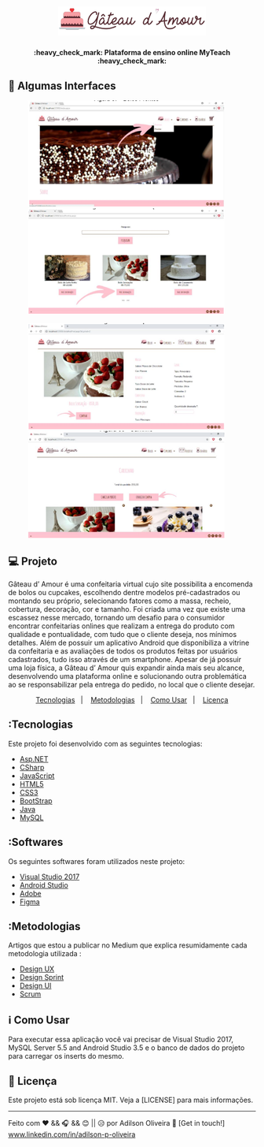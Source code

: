 <h1 align="center"><img src="siteGateauDamour/imgs/lg.png " alt="Homepage" width="300"/></h1>

<h4 align="center"> 
	:heavy_check_mark:  Plataforma de ensino online MyTeach :heavy_check_mark:
</h4>

## 🔖 Algumas Interfaces 
<p align="center" vetical-aling="top">
 <img  src="siteGateauDamour/imgs/int1.png" alt="Homepage" title="Homepage" width="400" />&nbsp;&nbsp;&nbsp;&nbsp;&nbsp;&nbsp;
 <img  src="siteGateauDamour/imgs/int2.png" alt="Moeda PJM" title="Moeda PJM" width="400" />&nbsp;&nbsp;&nbsp;&nbsp;&nbsp;&nbsp;
</p>

<p align="center" vetical-aling="top"> 
 <img  src="siteGateauDamour/imgs/int3.png" alt="Adicionar Cursos" title="Adicionar Cursos" width="400"/>&nbsp;&nbsp;&nbsp;&nbsp;&nbsp;&nbsp;
  <img  src="siteGateauDamour/imgs/int4.png" alt="Cursos" title="Cursos" width="400" />&nbsp;&nbsp;&nbsp;&nbsp;&nbsp;&nbsp;   
</p>

## 💻 Projeto
<p>
    Gâteau d’ Amour é uma confeitaria virtual cujo site possibilita a encomenda de
bolos ou cupcakes, escolhendo dentre modelos pré-cadastrados ou montando seu
próprio, selecionando fatores como a massa, recheio, cobertura, decoração, cor e
tamanho. Foi criada uma vez que existe uma escassez nesse mercado, tornando um
desafio para o consumidor encontrar confeitarias onlines que realizam a entrega do
produto com qualidade e pontualidade, com tudo que o cliente deseja, nos mínimos
detalhes. Além de possuir um aplicativo Android que disponibiliza a vitrine da
confeitaria e as avaliações de todos os produtos feitas por usuários cadastrados,
tudo isso através de um smartphone. Apesar de já possuir uma loja física, a Gâteau
d’ Amour quis expandir ainda mais seu alcance, desenvolvendo uma plataforma
online e solucionando outra problemática ao se responsabilizar pela entrega do
pedido, no local que o cliente desejar.<p>

<p align="center">
  <a href="#Tecnologias">Tecnologias</a>&nbsp;&nbsp;&nbsp;|&nbsp;&nbsp;&nbsp;
    <a href="#Metodologias">Metodologias</a>&nbsp;&nbsp;&nbsp;|&nbsp;&nbsp;&nbsp;
  <a href="#information_source-como-usar">Como Usar</a>&nbsp;&nbsp;&nbsp;|&nbsp;&nbsp;&nbsp;
  <a href="#memo-licença">Licença</a>
</p>

## :Tecnologias

Este projeto foi desenvolvido com  as seguintes tecnologias:

- [Asp.NET](https://dotnet.microsoft.com/apps/aspnet)
- [CSharp](https://docs.microsoft.com/pt-br/dotnet/csharp/)
- [JavaScript](https://developer.mozilla.org/pt-BR/docs/Web/JavaScript)
- [HTML5](https://devdocs.io/html/) 
- [CSS3](https://devdocs.io/css/)
- [BootStrap](https://www.w3schools.com/bootstrap/default.asp)
- [Java](https://docs.oracle.com/en/java/)
- [MySQL](https://dev.mysql.com/doc/refman/8.0/en/sql-syntax-data-definition.html)

## :Softwares

Os seguintes softwares foram utilizados neste projeto:

- [Visual Studio 2017](https://visualstudio.microsoft.com/pt-br/) 
- [Android Studio](https://developer.android.com/studio)
- [Adobe](https://www.adobe.com/pt/creativecloud.html)
- [Figma](https://www.figma.com/)


## :Metodologias

Artigos que estou a publicar no Medium que explica resumidamente cada metodologia utilizada :

- [Design UX](#) 
- [Design Sprint](#)
- [Design UI](#)
- [Scrum](#)

## :information_source: Como Usar

Para executar essa aplicação você vai precisar de Visual Studio 2017, MySQL Server 5.5 and Android Studio 3.5 e o banco de dados do projeto para carregar os inserts do mesmo.

## :memo: Licença
Este projeto está sob licença MIT. Veja a [LICENSE] para mais informações.

---

Feito com ♥ && 🎧 && 😊 || 😥 
 por Adilson Oliveira :wave: [Get in touch!] www.linkedin.com/in/adilson-p-oliveira

